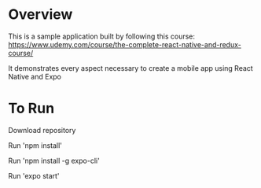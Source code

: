 # Overview

This is a sample application built by following this course: https://www.udemy.com/course/the-complete-react-native-and-redux-course/

It demonstrates every aspect necessary to create a mobile app using React Native and Expo

# To Run

Download repository

Run 'npm install'

Run 'npm install -g expo-cli'

Run 'expo start'
